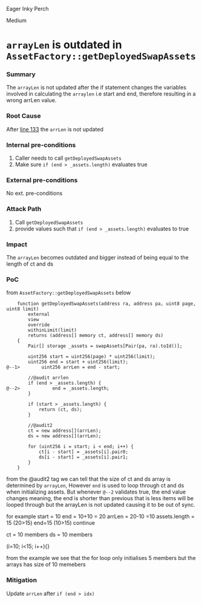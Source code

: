 Eager Inky Perch

Medium

# `arrayLen` is outdated in  `AssetFactory::getDeployedSwapAssets`

### Summary

The `arrayLen` is not updated after the if statement changes the variables involved in calculating the `arraylen` i.e start and end, therefore resulting in a wrong arrLen value.

### Root Cause

After [line 133](https://github.com/sherlock-audit/2024-08-cork-protocol/blob/main/Depeg-swap/contracts/core/assets/AssetFactory.sol#L113) the `arrLen` is not updated

### Internal pre-conditions

1. Caller needs to call `getDeployedSwapAssets`
2. Make sure `if (end > _assets.length)` evaluates true

### External pre-conditions

No ext. pre-conditions

### Attack Path

1. Call `getDeployedSwapAssets`
2. provide values such that `if (end > _assets.length)` evaluates to true

### Impact

The `arrayLen` becomes outdated and bigger instead of being equal to the length of ct and ds

### PoC

from `AssetFactory::getDeployedSwapAssets` below
```solidity
    function getDeployedSwapAssets(address ra, address pa, uint8 page, uint8 limit)
        external
        view
        override
        withinLimit(limit)
        returns (address[] memory ct, address[] memory ds)
    {
        Pair[] storage _assets = swapAssets[Pair(pa, ra).toId()];

        uint256 start = uint256(page) * uint256(limit);
        uint256 end = start + uint256(limit);
@--1>        uint256 arrLen = end - start;

        //@audit arrlen
        if (end > _assets.length) {
@--2>            end = _assets.length;
        }

        if (start > _assets.length) {
            return (ct, ds);
        }

        //@audit2 
        ct = new address[](arrLen);
        ds = new address[](arrLen);

        for (uint256 i = start; i < end; i++) {
            ct[i - start] = _assets[i].pair0;
            ds[i - start] = _assets[i].pair1;
        }
    }
```

from the @audit2 tag we can tell that the size of ct and ds array is determined by `arrayLen`, However `end` is used to loop through ct and ds when initializing assets. But whenever `@--2` validates true, the end value changes meaning, the end is shorter than previous that is less items will be looped through but the arrayLen is not updated causing it to be out of sync. 

for example 
start = 10
end = 10+10 = 20
arrLen = 20-10 =10
assets.length = 15 
(20>15) end=15
(10>15) continue

ct =  10 members
ds = 10 members

(i=10; i<15; i++){}

from the example we see that the for loop only initialises 5 members but the arrays has size of 10 memebers

### Mitigation

Update `arrLen` after `if (end > idx)`